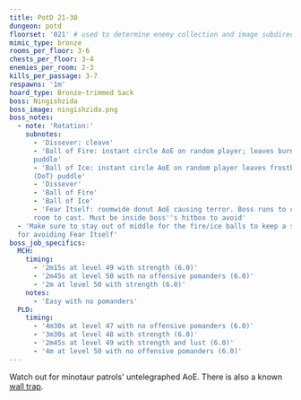 ```yaml
---
title: PotD 21-30
dungeon: potd
floorset: '021' # used to determine enemy collection and image subdirectory
mimic_type: bronze
rooms_per_floor: 3-6
chests_per_floor: 3-4
enemies_per_room: 2-3
kills_per_passage: 3-7
respawns: '1m'
hoard_type: Bronze-trimmed Sack
boss: Ningishzida
boss_image: ningishzida.png
boss_notes:
  - note: 'Rotation:'
    subnotes:
      - 'Dissever: cleave'
      - 'Ball of Fire: instant circle AoE on random player; leaves burn (DoT)
      puddle'
      - 'Ball of Ice: instant circle AoE on random player leaves frostbite
      (DoT) puddle'
      - 'Dissever'
      - 'Ball of Fire'
      - 'Ball of Ice'
      - 'Fear Itself: roomwide donut AoE causing terror. Boss runs to center of
      room to cast. Must be inside boss''s hitbox to avoid'
  - 'Make sure to stay out of middle for the fire/ice balls to keep a safe spot
  for avoiding Fear Itself'
boss_job_specifics:
  MCH:
    timing:
      - '2m15s at level 49 with strength (6.0)'
      - '2m45s at level 50 with no offensive pomanders (6.0)'
      - '2m at level 50 with strength (6.0)'
    notes:
      - 'Easy with no pomanders'
  PLD:
    timing:
      - '4m30s at level 47 with no offensive pomanders (6.0)'
      - '3m30s at level 48 with strength (6.0)'
      - '2m45s at level 49 with strength and lust (6.0)'
      - '4m at level 50 with no offensive pomanders (6.0)'
---
```


Watch out for minotaur patrols' untelegraphed AoE. There is also a known
[wall trap](/wall_traps.html#potd-21-29).